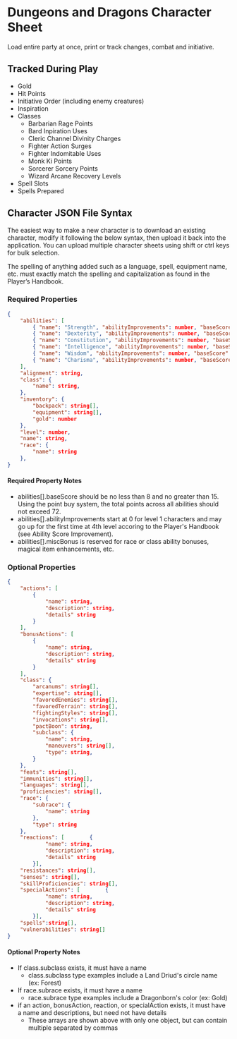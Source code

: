 # Dungeons and Dragons Character Sheet

Load entire party at once, print or track changes, combat and initiative.

## Tracked During Play
* Gold
* Hit Points
* Initiative Order (including enemy creatures)
* Inspiration
* Classes
  * Barbarian Rage Points
  * Bard Inpiration Uses
  * Cleric Channel Divinity Charges
  * Fighter Action Surges
  * Fighter Indomitable Uses
  * Monk Ki Points
  * Sorcerer Sorcery Points
  * Wizard Arcane Recovery Levels
* Spell Slots
* Spells Prepared

## Character JSON File Syntax

The easiest way to make a new character is to download an existing character, modify it following the below syntax, then upload it back into the application.  You can upload multiple character sheets using shift or ctrl keys for bulk selection.

The spelling of anything added such as a language, spell, equipment name, etc. must exactly match the spelling and capitalization as found in the Player’s Handbook.


### Required Properties
```json
{
    "abilities": [
        { "name": "Strength", "abilityImprovements": number, "baseScore": number, "miscBonus": number },
        { "name": "Dexterity", "abilityImprovements": number, "baseScore": number, "miscBonus": number },
        { "name": "Constitution", "abilityImprovements": number, "baseScore": number, "miscBonus": number },
        { "name": "Intelligence", "abilityImprovements": number, "baseScore": number, "miscBonus": number0 },
        { "name": "Wisdom", "abilityImprovements": number, "baseScore": number1, "miscBonus": number },
        { "name": "Charisma", "abilityImprovements": number, "baseScore": number, "miscBonus": number }
    ],
    "alignment": string,
    "class": {
        "name": string,
    },
    "inventory": {
        "backpack": string[],
        "equipment": string[],
        "gold": number
    },
    "level": number,
    "name": string,
    "race": {
        "name": string
    },
}
```
 #### Required Property Notes
 * abilities[].baseScore should be no less than 8 and no greater than 15.  Using the point buy system, the total points across all abilities should not exceed 72.
 * abilities[].abilityImprovements start at 0 for level 1 characters and may go up for the first time at 4th level accoring to the Player's Handbook (see Ability Score Improvement).
 * abilities[].miscBonus is reserved for race or class ability bonuses, magical item enhancements, etc.

### Optional Properties
```json
{
    "actions": [
        {
            "name": string,
            "description": string,
            "details" string
        }
    ],
    "bonusActions": [
        {
            "name": string,
            "description": string,
            "details" string
        }
    ],
    "class": {
        "arcanums": string[],
        "expertise": string[],
        "favoredEnemies": string[],
        "favoredTerrain": string[],
        "fightingStyles": string[],
        "invocations": string[],
        "pactBoon": string,
        "subclass": {
            "name": string,
            "maneuvers": string[],
            "type": string,
        }
    },
    "feats": string[],
    "immunities": string[],
    "languages": string[],
    "proficiencies": string[],
    "race": {
        "subrace": {
            "name": string
        },
        "type": string
    },
    "reactions": [        {
            "name": string,
            "description": string,
            "details" string
        }],
    "resistances": string[],
    "senses": string[],
    "skillProficiencies": string[],
    "specialActions": [        {
            "name": string,
            "description": string,
            "details" string
        }],
    "spells":string[],
    "vulnerabilities": string[]
}
```
#### Optional Property Notes
* If class.subclass exists, it must have a name
  * class.subclass type examples include a Land Driud's circle name (ex: Forest)
* If race.subrace exists, it must have a name
  * race.subrace type examples include a Dragonborn's color (ex: Gold)
* if an action, bonusAction, reaction, or specialAction exists, it must have a name and descriptions, but need not have details
  * These arrays are shown above with only one object, but can contain multiple separated by commas

